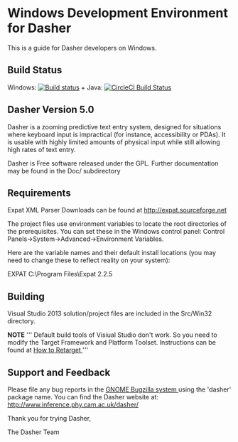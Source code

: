 # Windows Development Environment for Dasher

This is a guide for Dasher developers on Windows.

## Build Status

Windows:
[![Build status](https://ci.appveyor.com/api/projects/status/hpvrm5230qlay15m?svg=true)](https://ci.appveyor.com/project/erdemkiraz/dasher)
+
Java:
[![CircleCI Build Status](https://circleci.com/gh/dasher-project/dasher.svg?style=shield)](https://circleci.com/gh/dasher-project/dasher)

## Dasher Version 5.0

Dasher is a zooming predictive text entry system, designed for situations where keyboard input is impractical (for instance, accessibility or PDAs). 
It is usable with highly limited amounts of physical input while still allowing high rates of text entry.

Dasher is Free software released under the GPL. Further documentation may be found in the Doc/ subdirectory

## Requirements

Expat XML Parser 
Downloads can be found at http://expat.sourceforge.net

The project files use environment variables to locate the root directories of 
the prerequisites.  You can set these in the Windows control panel: 
Control Panels->System->Advanced->Environment Variables.

Here are the variable names and their default install locations (you may
need to change these to reflect reality on your system):

EXPAT          C:\Program Files\Expat 2.2.5

## Building
Visual Studio 2013 solution/project files are included in the 
Src/Win32 directory.

**NOTE** 
'''
Default build tools of Visiual Studio don't work. So you need to modify the Target Framework and Platform Toolset. Instructions can be found at [ How to Retarget ](https://docs.microsoft.com/en-us/cpp/build/how-to-modify-the-target-framework-and-platform-toolset)
'''

## Support and Feedback
Please file any bug reports in the [ GNOME Bugzilla system ](http://bugzilla.gnome.org/)
using the 'dasher' package name. 
You can find the Dasher website at: 
http://www.inference.phy.cam.ac.uk/dasher/

Thank you for trying Dasher,

The Dasher Team


